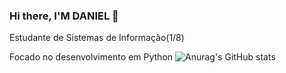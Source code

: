 ### Hi there, I'M DANIEL 👋
Estudante de Sistemas de Informação(1/8)

Focado no desenvolvimento em Python
![Anurag's GitHub stats](https://github-readme-stats.vercel.app/api?DanielSR1=anuraghazra&show_icons=true&theme=radical)
